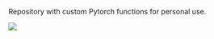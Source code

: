 Repository with custom Pytorch functions for personal use.

![]('https://www.pokepedia.fr/images/thumb/1/17/Dracaufeu-RFVF.png/250px-Dracaufeu-RFVF.png')
